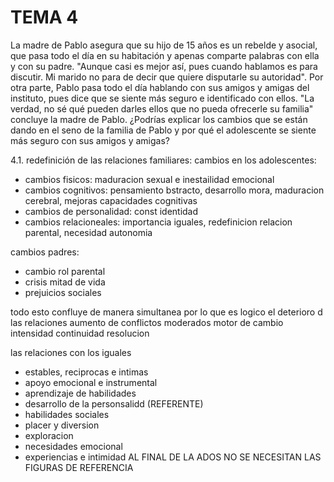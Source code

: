 # TEMA 4

La madre de Pablo asegura que su hijo de 15 años es un rebelde y asocial, que pasa todo el día en su habitación y apenas comparte palabras con ella y con su padre. "Aunque casi es mejor así, pues cuando hablamos es para discutir. Mi marido no para de decir que quiere disputarle su autoridad". Por otra parte, Pablo pasa todo el día hablando con sus amigos y amigas del instituto, pues dice que se siente más seguro e identificado con ellos.
"La verdad, no sé qué pueden darles ellos que no pueda ofrecerle su familia" concluye la madre de Pablo.
¿Podrías explicar los cambios que se están dando en el seno de la familia de Pablo y por qué el adolescente se siente más seguro con sus amigos y amigas?

4.1. redefinición de las relaciones familiares:
cambios en los adolescentes:
- cambios fisicos: maduracion sexual e inestailidad emocional
- cambios cognitivos: pensamiento bstracto, desarrollo mora, maduracion cerebral, mejoras capacidades cognitivas
- cambios de personalidad: const identidad
- cambios relacioneales: importancia iguales, redefinicion relacion parental, necesidad autonomia

cambios padres:
- cambio rol parental
- crisis mitad de vida
- prejuicios sociales

todo esto confluye de manera simultanea por lo que es logico el deterioro d las relaciones aumento de conflictos moderados motor de cambio intensidad continuidad resolucion

las relaciones con los iguales
- estables, reciprocas e intimas
- apoyo emocional e instrumental
- aprendizaje de habilidades
- desarrollo de la personsalidd (REFERENTE)
- habilidades sociales
- placer y diversion
- exploracion
- necesidades emocional
- experiencias e intimidad
AL FINAL DE LA ADOS NO SE NECESITAN LAS FIGURAS DE REFERENCIA